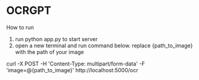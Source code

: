# OCRGPT

How to run

1. run python app.py to start server
2. open a new terminal and run command below. replace {path_to_image} with the path of your image

curl -X POST -H 'Content-Type: multipart/form-data' -F 'image=@{path_to_image}' http://localhost:5000/ocr
